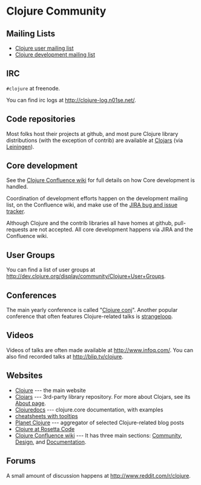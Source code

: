 # Clojure Community

## Mailing Lists

  * [Clojure user mailing
    list](https://groups.google.com/forum/?fromgroups#!forum/clojure)
  * [Clojure development mailing
    list](https://groups.google.com/forum/?fromgroups#!forum/clojure-dev)


## IRC

`#clojure` at freenode.

You can find irc logs at <http://clojure-log.n01se.net/>.


## Code repositories

Most folks host their projects at github, and most pure Clojure
library distributions (with the exception of contrib) are available at
[Clojars](https://clojars.org/) (via
[Leiningen](http://leiningen.org/)).


## Core development

See the [Clojure Confluence
wiki](http://dev.clojure.org/display/design/Home) for full details on
how Core development is handled.

Coordination of development efforts happen on the development mailing
list, on the Confluence wiki, and make use of the [JIRA bug and issue
tracker](http://dev.clojure.org/jira/browse/CLJ).

Although Clojure and the contrib libraries all have homes at github,
pull-requests are not accepted. All core development happens via JIRA
and the Confluence wiki.


## User Groups

You can find a list of user groups at
<http://dev.clojure.org/display/community/Clojure+User+Groups>.


## Conferences

The main yearly conference is called "[Clojure
conj](http://clojure-conj.org/)".  Another popular conference that
often features Clojure-related talks is
[strangeloop](https://thestrangeloop.com/).


## Videos

Videos of talks are often made available at <http://www.infoq.com/>.
You can also find recorded talks at <http://blip.tv/clojure>.


## Websites

  * [Clojure](http://clojure.org/) --- the main website
  * [Clojars](https://clojars.org/) --- 3rd-party library repository. For more about
    Clojars, see its [About page](https://github.com/ato/clojars-web/wiki/About).
  * [Clojuredocs](http://clojuredocs.org/) --- clojure.core documentation, with examples
  * [cheatsheets with tooltips](http://jafingerhut.github.com/)
  * [Planet Clojure](http://planet.clojure.in/) --- aggregator of selected Clojure-related blog posts
  * [Clojure at Rosetta Code](http://rosettacode.org/wiki/Category:Clojure)
  * [Clojure Confluence wiki](http://dev.clojure.org/dashboard.action) --- It
    has three main sections:
    [Community](http://dev.clojure.org/display/community/Home),
    [Design](http://dev.clojure.org/display/design/Home), and
    [Documentation](http://dev.clojure.org/display/doc/Home).


## Forums

A small amount of discussion happens at
<http://www.reddit.com/r/clojure>.
